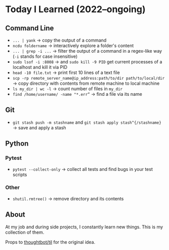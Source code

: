 # Today I Learned (2022–ongoing)

## Command Line

- `... | yank` → copy the output of a command
- `ncdu foldername` → interactively explore a folder's content
- `... | grep -i ...` → filter the output of a command in a regex-like way (`-i` stands for case insensitive)
- `sudo lsof -i :8008` → and `sudo kill -9 PID` get current processes of a localhost and kill it via PID
- `head -10 file.txt` → print first 10 lines of a text file
- `scp -rp remote_server_name@ip_address:path/to/dir path/to/local/dir` → copy directory with contents from remote machine to local machine
- `ls my_dir | wc -l` → count number of files in `my_dir`
- `find /home/username/ -name "*.err”` → find a file via its name

## Git
- `git stash push -m stashname` and `git stash apply stash^{/stashname}` → save and apply a stash

## Python
### Pytest
- `pytest --collect-only` → collect all tests and find bugs in your test scripts
### Other
- `shutil.rmtree()` → remove directory and its contents

## About
At my job and during side projects, I constantly learn new things. This is my collection of them.

Props to [thoughtbot/til](https://github.com/thoughtbot/til) for the original idea.
